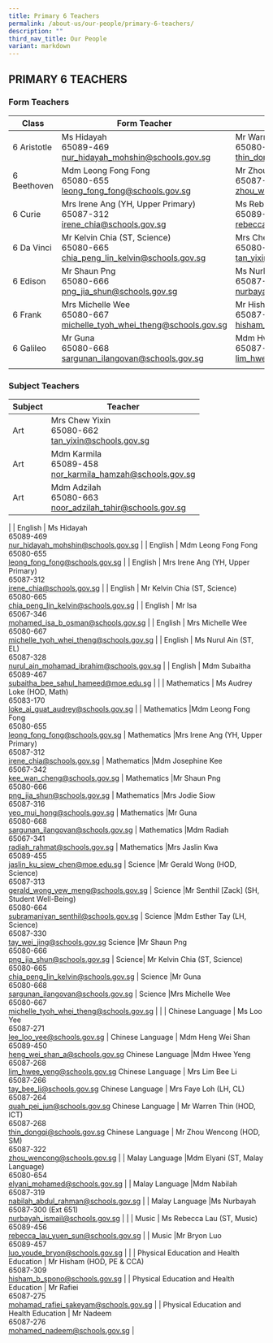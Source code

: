 ```yaml
---
title: Primary 6 Teachers
permalink: /about-us/our-people/primary-6-teachers/
description: ""
third_nav_title: Our People
variant: markdown
---
```

## PRIMARY 6 TEACHERS

### Form Teachers

| Class | Form Teacher | Form Teacher |
|---|---|---|
| 6 Aristotle | Ms Hidayah<br>65089-469<br>[nur\_hidayah\_mohshin@schools.gov.sg](mailto:nur\_hidayah\_mohshin@schools.gov.sg) |Mr Warren Thin (HOD, ICT)<br>65080-652<br>[thin\_dongqi@schools.gov.sg](mailto:thin\_dongqi@schools.gov.sg) |
| 6 Beethoven |Mdm Leong Fong Fong<br>65080-655<br>[leong\_fong\_fong@schools.gov.sg](mailto:leong\_fong\_fong@schools.gov.sg) | Mr Zhou Wencong (HOD, SM)<br>65087-322<br>[zhou\_wencong@schools.gov.sg](mailto:zhou\_wencong@schools.gov.sg) |
| 6 Curie | Mrs Irene Ang (YH, Upper Primary)<br>65087-312<br>[irene\_chia@schools.gov.sg](mailto:irene\_chia@schools.gov.sg) | Ms Rebecca Lau (ST, Music)<br>65089-456<br>[rebecca\_lau\_yuen\_sun@schools.gov.sg](mailto:rebecca\_lau\_yuen\_sun@schools.gov.sg) |
| 6 Da Vinci |Mr Kelvin Chia (ST, Science)<br>65080-665<br>[chia\_peng\_lin\_kelvin@schools.gov.sg](mailto:chia\_peng\_lin\_kelvin@schools.gov.sg) | Mrs Chew Yixin<br>65080-662<br>[tan\_yixin@schools.gov.sg](mailto:tan\_yixin@schools.gov.sg) |
| 6 Edison | Mr Shaun Png<br>65080-666<br>[png\_jia\_shun@schools.gov.sg](mailto:png\_jia\_shun@schools.gov.sg) | Ms Nurbayah<br>65087-300 (Ext 651)<br>[nurbayah\_ismail@schools.gov.sg](mailto:nurbayah\_ismail@schools.gov.sg) |
| 6 Frank | Mrs Michelle Wee<br>65080-667<br>[michelle\_tyoh\_whei\_theng@schools.gov.sg](mailto:michelle\_tyoh\_whei\_theng@schools.gov.sg) |Mr Hisham (HOD, PE &amp; CCA)<br>65087-309<br>[hisham\_b\_spono@schools.gov.sg](mailto:hisham\_b\_spono@schools.gov.sg) |
 6 Galileo | Mr Guna<br>65080-668<br>[sargunan\_ilangovan@schools.gov.sg](mailto:sargunan\_ilangovan@schools.gov.sg) |Mdm Hwee Yeng<br>65087-268<br>[lim\_hwee\_yeng@schools.gov.sg](mailto:lim\_hwee\_yeng@schools.gov.sg)
| | | |

### Subject Teachers

| Subject | Teacher |
|---|---|
| Art |Mrs Chew Yixin<br>65080-662<br>[tan\_yixin@schools.gov.sg](mailto:tan\_yixin@schools.gov.sg) |
Art |Mdm Karmila<br>65089-458<br>[nor\_karmila\_hamzah@schools.gov.sg](mailto:nor\_karmila\_hamzah@schools.gov.sg)
Art |Mdm Adzilah<br>65080-663<br>[noor\_adzilah\_tahir@schools.gov.sg](mailto:noor\_adzilah\_tahir@schools.gov.sg)
|
| English | Ms Hidayah<br>65089-469<br>[nur\_hidayah\_mohshin@schools.gov.sg](mailto:nur\_hidayah\_mohshin@schools.gov.sg) |
| English | Mdm Leong Fong Fong<br>65080-655<br>[leong\_fong\_fong@schools.gov.sg](mailto:leong\_fong\_fong@schools.gov.sg) |
| English | Mrs Irene Ang (YH, Upper Primary)<br>65087-312<br>[irene\_chia@schools.gov.sg](mailto:irene\_chia@schools.gov.sg) |
| English | Mr Kelvin Chia (ST, Science)<br>65080-665<br>[chia\_peng\_lin\_kelvin@schools.gov.sg](mailto:chia\_peng\_lin\_kelvin@schools.gov.sg) |
| English | Mr Isa<br>65067-346<br>[mohamed\_isa\_b\_osman@schools.gov.sg](mailto:mohamed\_isa\_b\_osman@schools.gov.sg) |
| English | Mrs Michelle Wee<br>65080-667<br>[michelle\_tyoh\_whei\_theng@schools.gov.sg](mailto:michelle\_tyoh\_whei\_theng@schools.gov.sg) |
| English | Ms Nurul Ain (ST, EL)<br>65087-328<br>[nurul\_ain\_mohamad\_ibrahim@schools.gov.sg](mailto:nurul\_ain\_mohamad\_ibrahim@schools.gov.sg) |
| English | Mdm Subaitha<br>65089-467<br>[subaitha\_bee\_sahul\_hameed@moe.edu.sg](mailto:subaitha\_bee\_sahul\_hameed@moe.edu.sg) |
|
| Mathematics | Ms Audrey Loke (HOD, Math)<br>65083-170<br>[loke\_ai\_guat\_audrey@schools.gov.sg](mailto:loke\_ai\_guat\_audrey@schools.gov.sg) |
| Mathematics |Mdm Leong Fong Fong<br>65080-655<br>[leong\_fong\_fong@schools.gov.sg](mailto:leong\_fong\_fong@schools.gov.sg) |
Mathematics |Mrs Irene Ang (YH, Upper Primary)<br>65087-312<br>[irene\_chia@schools.gov.sg](mailto:irene\_chia@schools.gov.sg) |
Mathematics |Mdm Josephine Kee<br>65067-342<br>[kee\_wan\_cheng@schools.gov.sg](mailto:kee\_wan\_cheng@schools.gov.sg) |
Mathematics |Mr Shaun Png<br>65080-666<br>[png\_jia\_shun@schools.gov.sg](mailto:png\_jia\_shun@schools.gov.sg) |
Mathematics |Mrs Jodie Siow<br>65087-316<br>[yeo\_mui\_hong@schools.gov.sg](mailto:yeo\_mui\_hong@schools.gov.sg) |
Mathematics |Mr Guna<br>65080-668<br>[sargunan\_ilangovan@schools.gov.sg](mailto:sargunan\_ilangovan@schools.gov.sg) |
Mathematics |Mdm Radiah<br>65067-341<br>[radiah\_rahmat@schools.gov.sg](mailto:radiah\_rahmat@schools.gov.sg) |
Mathematics |Mrs Jaslin Kwa<br>65089-455<br>[jaslin\_ku\_siew\_chen@moe.edu.sg](mailto:jaslin\_ku\_siew\_chen@moe.edu.sg)
|
Science |Mr Gerald Wong (HOD, Science)<br>65087-313<br>[gerald\_wong\_yew\_meng@schools.gov.sg](mailto:gerald\_wong\_yew\_meng@schools.gov.sg) |
Science |Mr Senthil [Zack] (SH, Student Well-Being)<br>65080-664<br>[subramaniyan\_senthil@schools.gov.sg](mailto:subramaniyan\_senthil@schools.gov.sg) |
Science |Mdm Esther Tay (LH, Science)<br>65087-330<br>[tay\_wei\_jing@schools.gov.sg](mailto:tay\_wei\_jing@schools.gov.sg) 
Science |Mr Shaun Png<br>65080-666<br>[png\_jia\_shun@schools.gov.sg](mailto:png\_jia\_shun@schools.gov.sg) |
Science| Mr&nbsp;Kelvin Chia (ST, Science)<br>65080-665<br>[chia\_peng\_lin\_kelvin@schools.gov.sg](mailto:chia\_peng\_lin\_kelvin@schools.gov.sg) |
Science |Mr Guna<br>65080-668<br>[sargunan\_ilangovan@schools.gov.sg](mailto:sargunan\_ilangovan@schools.gov.sg) |
Science |Mrs Michelle Wee<br>65080-667<br>[michelle\_tyoh\_whei\_theng@schools.gov.sg](mailto:michelle\_tyoh\_whei\_theng@schools.gov.sg) |
|
| Chinese Language | Ms Loo Yee<br>65087-271<br>[lee_loo_yee@schools.gov.sg](mailto:lee_loo_yee@schools.gov.sg) |
Chinese Language | Mdm Heng Wei Shan<br>65089-450<br>[heng\_wei\_shan\_a@schools.gov.sg](mailto:heng\_wei\_shan\_a@schools.gov.sg) 
Chinese Language |Mdm Hwee Yeng<br>65087-268<br>[lim\_hwee\_yeng@schools.gov.sg](mailto:lim\_hwee\_yeng@schools.gov.sg) 
Chinese Language | Mrs Lim Bee Li<br>65087-266<br>[tay\_bee\_li@schools.gov.sg](mailto:tay\_bee\_li@schools.gov.sg) 
Chinese Language | Mrs Faye Loh (LH, CL)<br>65087-264<br>[quah\_pei\_jun@schools.gov.sg](mailto:quah\_pei\_jun@schools.gov.sg) 
Chinese Language | Mr Warren Thin (HOD, ICT)<br>65087-268<br>[thin\_dongqi@schools.gov.sg](mailto:thin\_dongqi@schools.gov.sg) 
Chinese Language | Mr Zhou Wencong (HOD, SM)<br>65087-322<br>[zhou\_wencong@schools.gov.sg](mailto:zhou\_wencong@schools.gov.sg) 
|
| Malay Language |Mdm Elyani (ST, Malay Language)<br>65080-654<br>[elyani\_mohamed@schools.gov.sg](mailto:elyani\_mohamed@schools.gov.sg) |
| Malay Language  |Mdm Nabilah<br>65087-319<br>[nabilah\_abdul\_rahman@schools.gov.sg](mailto:nabilah\_abdul\_rahman@schools.gov.sg) |
| Malay Language  |Ms Nurbayah<br>65087-300 (Ext 651)<br>[nurbayah\_ismail@schools.gov.sg](mailto:nurbayah\_ismail@schools.gov.sg) |
|
| Music | Ms Rebecca Lau (ST, Music)<br>65089-456<br>[rebecca\_lau\_yuen\_sun@schools.gov.sg](mailto:rebecca\_lau\_yuen\_sun@schools.gov.sg) |
| Music |Mr Bryon Luo<br>65089-457<br>[luo\_youde\_bryon@schools.gov.sg](mailto:luo\_youde\_bryon@schools.gov.sg) |
|
| Physical Education and Health Education | Mr Hisham (HOD, PE &amp; CCA)<br>65087-309<br>[hisham\_b\_spono@schools.gov.sg](mailto:hisham\_b\_spono@schools.gov.sg) |
| Physical Education and Health Education | Mr Rafiei<br>65087-275<br>[mohamad\_rafiei\_sakeyam@schools.gov.sg](mailto:mohamad\_rafiei\_sakeyam@schools.gov.sg) |
| Physical Education and Health Education | Mr Nadeem<br>65087-276<br>[mohamed_nadeem@schools.gov.sg](mailto:mohamed_nadeem@schools.gov.sg) |
